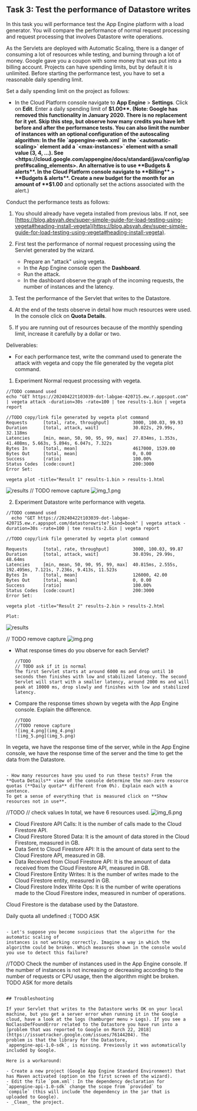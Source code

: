 ## Task 3: Test the performance of Datastore writes

In this task you will performance test the App Engine platform with a
load generator. You will compare the performance of normal request
processing and request processing that involves Datastore write
operations.

As the Servlets are deployed with Automatic Scaling, there is a danger
of consuming a lot of resources while testing, and burning through a
lot of money. Google gave you a coupon with some money that was put
into a billing account. Projects can have spending limits, but by
default it is unlimited. Before starting the performance test, you
have to set a reasonable daily spending limit.

Set a daily spending limit on the project as follows:

- In the Cloud Platform console navigate to **App Engine** >
  **Settings**. Click on **Edit**. Enter a daily spending limit of
  **$1.00**. (Note: Google has removed this functionality in January 2020. There is no replacement for it yet. Skip this step, but observe how many credits you have left before and after the performance tests. You can also limit the number of instances with an optional configuration of the autoscaling algorithm: In the file `appengine-web.xml` in the `<automatic-scaling>` element add a `<max-instances>` element with a small value (3, 4, ...). See <https://cloud.google.com/appengine/docs/standard/java/config/appref#scaling_elements>. An alternative is to use **Budgets & alerts**. In the Cloud Platform console navigate to **Billing** > **Budgets & alerts**. Create a new budget for the month for an amount of **$1.00** and optionally set the actions associated with the alert.)

Conduct the performance tests as follows:

1. You should already have vegeta installed from previous labs. If not, see [https://blog.absyah.dev/super-simple-guide-for-load-testing-using-vegeta#heading-install-vegeta](https://blog.absyah.dev/super-simple-guide-for-load-testing-using-vegeta#heading-install-vegeta).
2. First test the performance of normal request processing using the
   Servlet generated by the wizard.

   - Prepare an "attack" using vegeta.
   - In the App Engine console open the **Dashboard**.
   - Run the attack.
   - In the dashboard observe the graph of the incoming requests, the
     number of instances and the latency.
3. Test the performance of the Servlet that writes to the Datastore.
4. At the end of the tests observe in detail how much resources were
   used. In the console click on **Quota Details**.
5. If you are running out of resources because of the monthly spending
   limit, increase it carefully by a dollar or two.

Deliverables:

- For each performance test, write the command used to generate the attack with vegeta and copy the file generated by the vegeta plot command.

1. Experiment Normal request processing with vegeta.

```
//TODO command used
echo "GET https://20240422t103039-dot-labgae-420715.ew.r.appspot.com" | vegeta attack -duration=30s -rate=100 | tee results-1.bin | vegeta report
```

```
//TODO copy/link file generated by vegeta plot command
Requests      [total, rate, throughput]         3000, 100.03, 99.93
Duration      [total, attack, wait]             30.022s, 29.99s, 32.118ms
Latencies     [min, mean, 50, 90, 95, 99, max]  27.834ms, 1.353s, 41.408ms, 5.663s, 5.894s, 6.047s, 7.322s
Bytes In      [total, mean]                     4617000, 1539.00
Bytes Out     [total, mean]                     0, 0.00
Success       [ratio]                           100.00%
Status Codes  [code:count]                      200:3000
Error Set:

vegeta plot -title="Result 1" results-1.bin > results-1.html 
```

![results](vegeta-plot-1.png)
// TODO remove capture
![img_1.png](img_1.png)

2. Experiment Datastore write performance with vegeta.

```
//TODO command used
  echo "GET https://20240422t103039-dot-labgae-420715.ew.r.appspot.com/datastorewrite?_kind=book" | vegeta attack -duration=30s -rate=100 | tee results-2.bin | vegeta report
```

```
//TODO copy/link file generated by vegeta plot command

Requests      [total, rate, throughput]         3000, 100.03, 99.87
Duration      [total, attack, wait]             30.039s, 29.99s, 48.64ms
Latencies     [min, mean, 50, 90, 95, 99, max]  40.815ms, 2.555s, 192.495ms, 7.121s, 7.236s, 9.413s, 11.523s
Bytes In      [total, mean]                     126000, 42.00
Bytes Out     [total, mean]                     0, 0.00
Success       [ratio]                           100.00%
Status Codes  [code:count]                      200:3000
Error Set:

vegeta plot -title="Result 2" results-2.bin > results-2.html

Plot:
```

![results](vegeta-plot-2.png)

// TODO remove capture
![img.png](img.png)

- What response times do you observe for each Servlet?

  ```
  //TODO
  // TODO ask if it is normal
  The first Servlet starts at around 6000 ms and drop until 10 seconds then finishes with low and stabilized latency. The second Servlet will start with a smaller latency, around 2000 ms and will peak at 10000 ms, drop slowly and finishes with low and stabilized latency.
  ```
- Compare the response times shown by vegeta with the App Engine
  console. Explain the difference.

  ```
  //TODO
  //TODO remove capture
  ![img_4.png](img_4.png)
  ![img_5.png](img_5.png)
  ```

In vegeta, we have the response time of the server, while in the App Engine console, we have the response time of the server and the time to get the data from the Datastore.

```

- How many resources have you used to run these tests? From the
**Quota Details** view of the console determine the non-zero resource
quotas (**Daily quota** different from 0%). Explain each with a sentence.
To get a sense of everything that is measured click on **Show resources not in use**.

```

//TODO
// check values
In total, we have 6 resources used.
![img_6.png](img_6.png)
- Cloud Firestore API Calls: It is the number of calls made to the Cloud Firestore API.
- Cloud Firestore Stored Data: It is the amount of data stored in the Cloud Firestore, measured in GB.
- Data Sent to Cloud Firestore API: It is the amount of data sent to the Cloud Firestore API, measured in GB.
- Data Received from Cloud Firestore API: It is the amount of data received from the Cloud Firestore API, measured in GB.
- Cloud Firestore Entity Writes: It is the number of writes made to the Cloud Firestore entity, measured in GB.
- Cloud Firestore Index Write Ops: It is the number of write operations made to the Cloud Firestore index, measured in number of operations.

Cloud Firestore is the database used by the Datastore.

Daily quota all undefined :( TODO ASK

```

- Let's suppose you become suspicious that the algorithm for the automatic scaling of
instances is not working correctly. Imagine a way in which the algorithm could be broken. Which measures shown in the console would you use to detect this failure?

```

//TODO
Check the number of instances used in the App Engine console. If the number of instances is not increasing or decreasing according to the number of requests or CPU usage, then the algorithm might be broken.
TODO ASK for more details

```

## Troubleshooting

If your Servlet that writes to the Datastore works OK on your local
machine, but you get a server error when running it in the Google
cloud, have a look at the logs (hamburger menu > Logs). If you see a
NoClassDefFoundError related to the Datastore you have run into a
[problem that was reported to Google on March 22, 2018](https://issuetracker.google.com/issues/76144204). The
problem is that the library for the Datastore,
`appengine-api-1.0-sdk`, is missing. Previously it was automatically
included by Google.

Here is a workaround:

- Create a new project (Google App Engine Standard Environment) that
has Maven activated (option on the first screen of the wizard).
- Edit the file `pom.xml`: In the dependency declaration for
`appengine-api-1.0-sdk` change the scope from `provided` to
`compile` (this will include the dependency in the jar that is
uploaded to Google).
- _Clean_ the project.
```
